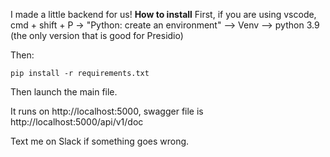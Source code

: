 I made a little backend for us!
**How to install**
First, if you are using vscode, cmd + shift + P -> "Python: create an environment" --> Venv --> python 3.9 (the only version that is good for Presidio)

Then:
```
pip install -r requirements.txt
```
Then launch the main file.

It runs on http://localhost:5000, swagger file is http://localhost:5000/api/v1/doc

Text me on Slack if something goes wrong.